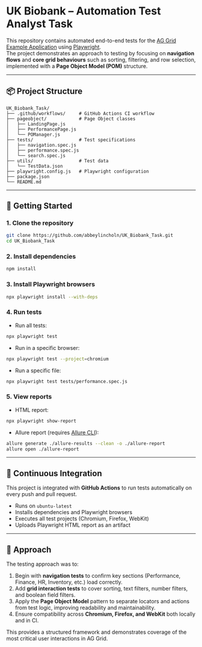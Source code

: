 # UK Biobank – Automation Test Analyst Task

This repository contains automated end-to-end tests for the [AG Grid Example Application](https://www.ag-grid.com/example/) using [Playwright](https://playwright.dev/).  
The project demonstrates an approach to testing by focusing on **navigation flows** and **core grid behaviours** such as sorting, filtering, and row selection, implemented with a **Page Object Model (POM)** structure.

---

## 📦 Project Structure

```
UK_Biobank_Task/
├── .github/workflows/     # GitHub Actions CI workflow
├── pageobject/            # Page Object classes
│   ├── LandingPage.js
│   ├── PerformancePage.js
│   └── POManager.js
├── tests/                 # Test specifications
│   ├── navigation.spec.js
│   ├── performance.spec.js
│   └── search.spec.js
├── utils/                 # Test data
│   └── TestData.json
├── playwright.config.js   # Playwright configuration
├── package.json
└── README.md
```

---

## 🚀 Getting Started

### 1. Clone the repository
```bash
git clone https://github.com/abbeylincholn/UK_Biobank_Task.git
cd UK_Biobank_Task
```

### 2. Install dependencies
```bash
npm install
```

### 3. Install Playwright browsers
```bash
npx playwright install --with-deps
```

### 4. Run tests
- Run all tests:
```bash
npx playwright test
```

- Run in a specific browser:
```bash
npx playwright test --project=chromium
```

- Run a specific file:
```bash
npx playwright test tests/performance.spec.js
```

### 5. View reports
- HTML report:
```bash
npx playwright show-report
```

- Allure report (requires [Allure CLI](https://allurereport.org/docs/playwright/)):
```bash
allure generate ./allure-results --clean -o ./allure-report
allure open ./allure-report
```

---

## 🤖 Continuous Integration

This project is integrated with **GitHub Actions** to run tests automatically on every push and pull request.

- Runs on `ubuntu-latest`
- Installs dependencies and Playwright browsers
- Executes all test projects (Chromium, Firefox, WebKit)
- Uploads Playwright HTML report as an artifact

---

## 🧩 Approach

The testing approach was to:
1. Begin with **navigation tests** to confirm key sections (Performance, Finance, HR, Inventory, etc.) load correctly.  
2. Add **grid interaction tests** to cover sorting, text filters, number filters, and boolean field filters.  
3. Apply the **Page Object Model** pattern to separate locators and actions from test logic, improving readability and maintainability.  
4. Ensure compatibility across **Chromium, Firefox, and WebKit** both locally and in CI.  

This provides a structured framework and demonstrates coverage of the most critical user interactions in AG Grid.
